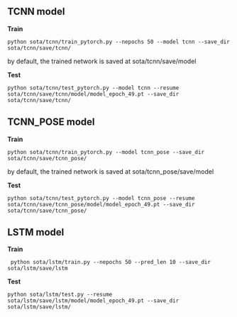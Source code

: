 


## TCNN model
**Train**  

```
python sota/tcnn/train_pytorch.py --nepochs 50 --model tcnn --save_dir sota/tcnn/save/tcnn/
```

by default, the trained network is saved at sota/tcnn/save/model

**Test**
```
python sota/tcnn/test_pytorch.py --model tcnn --resume sota/tcnn/save/tcnn/model/model_epoch_49.pt --save_dir sota/tcnn/save/tcnn/
```


## TCNN_POSE model
**Train**  

```
python sota/tcnn/train_pytorch.py --model tcnn_pose --save_dir sota/tcnn/save/tcnn_pose/ 
```

by default, the trained network is saved at sota/tcnn_pose/save/model

**Test**
```
python sota/tcnn/test_pytorch.py --model tcnn_pose --resume sota/tcnn/save/tcnn_pose/model/model_epoch_49.pt --save_dir sota/tcnn/save/tcnn_pose/
```

## LSTM model
**Train**
```
 python sota/lstm/train.py --nepochs 50 --pred_len 10 --save_dir sota/lstm/save/lstm
```
**Test**
```
python sota/lstm/test.py --resume sota/lstm/save/lstm/model/model_epoch_49.pt --save_dir sota/lstm/save/lstm/

```

